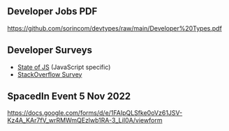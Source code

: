## Developer Jobs PDF
https://github.com/sorincom/devtypes/raw/main/Developer%20Types.pdf

## Developer Surveys

- [State of JS](https://2021.stateofjs.com/en-US/libraries/front-end-frameworks) (JavaScript specific)
- [StackOverflow Survey](https://survey.stackoverflow.co/2022/#overview)

## SpacedIn Event 5 Nov 2022
https://docs.google.com/forms/d/e/1FAIpQLSfke0oVz61JSV-Kz4A_KAr7fV_wrRMWmQEzlwb1RA-3_LiI0A/viewform
